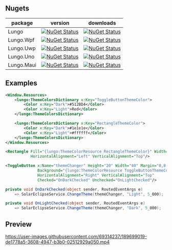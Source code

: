 ## Nugets

| package | version  | downloads |
| ---------------|:-------------:|:-------------:|
| Lungo         | [![NuGet Status](https://img.shields.io/nuget/v/Lungo.svg?style=flat)](https://www.nuget.org/packages/Lungo/) | [![NuGet Status](https://img.shields.io/nuget/dt/Lungo.svg)](https://www.nuget.org/packages/Lungo) |
| Lungo.Wpf   | [![NuGet Status](https://img.shields.io/nuget/v/Lungo.Wpf.svg?style=flat)](https://www.nuget.org/packages/Lungo.Wpf/) | [![NuGet Status](https://img.shields.io/nuget/dt/Lungo.Wpf.svg)](https://www.nuget.org/packages/Lungo.Wpf) |
| Lungo.Uwp   | [![NuGet Status](https://img.shields.io/nuget/v/Lungo.Uwp.svg?style=flat)](https://www.nuget.org/packages/Lungo.Uwp/) | [![NuGet Status](https://img.shields.io/nuget/dt/Lungo.Uwp.svg)](https://www.nuget.org/packages/Lungo.Uwp) |
| Lungo.Uno   | [![NuGet Status](https://img.shields.io/nuget/v/Lungo.Uno.svg?style=flat)](https://www.nuget.org/packages/Lungo.Uno/) | [![NuGet Status](https://img.shields.io/nuget/dt/Lungo.Uno.svg)](https://www.nuget.org/packages/Lungo.Uno) |
| Lungo.Maui   | [![NuGet Status](https://img.shields.io/nuget/v/Lungo.Maui.svg?style=flat)](https://www.nuget.org/packages/Lungo.Maui/) | [![NuGet Status](https://img.shields.io/nuget/dt/Lungo.Maui.svg)](https://www.nuget.org/packages/Lungo.Maui) |

## Examples
```XML
<Window.Resources>
    <lungo:ThemeColorsDictionary x:Key="ToggleButtonThemeColor">
        <Color x:Key="Dark">#512BD4</Color>
        <Color x:Key="Light">Red</Color>
    </lungo:ThemeColorsDictionary>

    <lungo:ThemeColorsDictionary x:Key="RectangleThemeColor">
        <Color x:Key="Dark">#1e1e1e</Color>
        <Color x:Key="Light">#ffffff</Color>
    </lungo:ThemeColorsDictionary>
</Window.Resources>
```
```XML
<Rectangle Fill="{lungo:ThemeColorResource RectangleThemeColor}" Width="100" Height="200"
           HorizontalAlignment="Left" VerticalAlignment="Top"/>

<ToggleButton x:Name="themeChanger" Height="20" Width="40" Margin="0,8,20,0"
              Background="{lungo:ThemeColorResource ToggleButtonThemeColor}"
              HorizontalAlignment="Right" VerticalAlignment="Top" 
              Checked="OnDarkChecked" Unchecked="OnLightChecked"/>
```


```C#
private void OnDarkChecked(object sender, RoutedEventArgs e)
    => SolarEclipseService.ChangeTheme(themeChanger, "Light", 5_000);

private void OnLightChecked(object sender, RoutedEventArgs e)
    => SolarEclipseService.ChangeTheme(themeChanger, "Dark", 5_000);
```
## Preview
https://user-images.githubusercontent.com/69314237/189699019-de1778a5-3608-4947-b3b0-02512929a050.mp4



